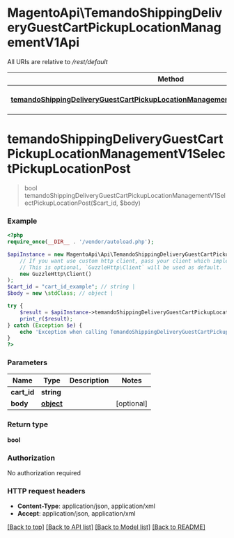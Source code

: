 # MagentoApi\TemandoShippingDeliveryGuestCartPickupLocationManagementV1Api

All URIs are relative to */rest/default*

Method | HTTP request | Description
------------- | ------------- | -------------
[**temandoShippingDeliveryGuestCartPickupLocationManagementV1SelectPickupLocationPost**](TemandoShippingDeliveryGuestCartPickupLocationManagementV1Api.md#temandoshippingdeliveryguestcartpickuplocationmanagementv1selectpickuplocationpost) | **POST** /V1/guest-carts/{cartId}/pickup-location/select |

# **temandoShippingDeliveryGuestCartPickupLocationManagementV1SelectPickupLocationPost**
> bool temandoShippingDeliveryGuestCartPickupLocationManagementV1SelectPickupLocationPost($cart_id, $body)



### Example
```php
<?php
require_once(__DIR__ . '/vendor/autoload.php');

$apiInstance = new MagentoApi\Api\TemandoShippingDeliveryGuestCartPickupLocationManagementV1Api(
    // If you want use custom http client, pass your client which implements `GuzzleHttp\ClientInterface`.
    // This is optional, `GuzzleHttp\Client` will be used as default.
    new GuzzleHttp\Client()
);
$cart_id = "cart_id_example"; // string |
$body = new \stdClass; // object |

try {
    $result = $apiInstance->temandoShippingDeliveryGuestCartPickupLocationManagementV1SelectPickupLocationPost($cart_id, $body);
    print_r($result);
} catch (Exception $e) {
    echo 'Exception when calling TemandoShippingDeliveryGuestCartPickupLocationManagementV1Api->temandoShippingDeliveryGuestCartPickupLocationManagementV1SelectPickupLocationPost: ', $e->getMessage(), PHP_EOL;
}
?>
```

### Parameters

Name | Type | Description  | Notes
------------- | ------------- | ------------- | -------------
 **cart_id** | **string**|  |
 **body** | [**object**](../Model/object.md)|  | [optional]

### Return type

**bool**

### Authorization

No authorization required

### HTTP request headers

 - **Content-Type**: application/json, application/xml
 - **Accept**: application/json, application/xml

[[Back to top]](#) [[Back to API list]](../../README.md#documentation-for-api-endpoints) [[Back to Model list]](../../README.md#documentation-for-models) [[Back to README]](../../README.md)
